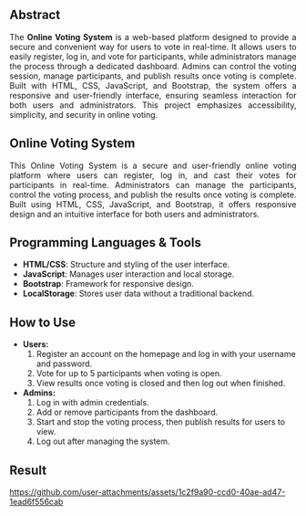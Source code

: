 ## Abstract
<p align="justify">The <b>Online Voting System</b> is a web-based platform designed to provide a secure and convenient way for users to vote in real-time. It allows users to easily register, log in, and vote for participants, while administrators manage the process through a dedicated dashboard. Admins can control the voting session, manage participants, and publish results once voting is complete. Built with HTML, CSS, JavaScript, and Bootstrap, the system offers a responsive and user-friendly interface, ensuring seamless interaction for both users and administrators. This project emphasizes accessibility, simplicity, and security in online voting.</p>

## Online Voting System
<p align="justify">This Online Voting System is a secure and user-friendly online voting platform where users can register, log in, and cast their votes for participants in real-time. Administrators can manage the participants, control the voting process, and publish the results once voting is complete. Built using HTML, CSS, JavaScript, and Bootstrap, it offers responsive design and an intuitive interface for both users and administrators.</p>

## Programming Languages & Tools
- **HTML/CSS**: Structure and styling of the user interface.
- **JavaScript**: Manages user interaction and local storage.
- **Bootstrap**: Framework for responsive design.
- **LocalStorage**: Stores user data without a traditional backend.
  
## How to Use
- **Users:**
  1. Register an account on the homepage and log in with your username and password.
  2. Vote for up to 5 participants when voting is open.
  3. View results once voting is closed and then log out when finished.
- **Admins:**
  1. Log in with admin credentials.
  2. Add or remove participants from the dashboard.
  3. Start and stop the voting process, then publish results for users to view.
  4. Log out after managing the system.

## Result
https://github.com/user-attachments/assets/1c2f9a90-ccd0-40ae-ad47-1ead6f556cab
